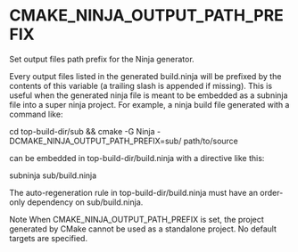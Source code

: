   

# CMAKE_NINJA_OUTPUT_PATH_PREFIX  
Set output files path prefix for the Ninja generator.  

Every output files listed in the generated build.ninja will be
prefixed by the contents of this variable (a trailing slash is
appended if missing).  This is useful when the generated ninja file is
meant to be embedded as a subninja file into a super ninja
project.  For example, a ninja build file generated with a command
like:  

cd top-build-dir/sub &&
cmake -G Ninja -DCMAKE_NINJA_OUTPUT_PATH_PREFIX=sub/ path/to/source

  

can be embedded in top-build-dir/build.ninja with a directive like
this:  

subninja sub/build.ninja

  

The auto-regeneration rule in top-build-dir/build.ninja must have an
order-only dependency on sub/build.ninja.  


Note
When CMAKE_NINJA_OUTPUT_PATH_PREFIX is set, the project generated
by CMake cannot be used as a standalone project.  No default targets
are specified.
  

